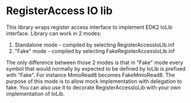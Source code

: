 # RegisterAccess IO lib

This library wraps register access interface to implement EDK2 IoLib interface. Library can work in 2 modes:

1. Standalone mode - compiled by selecting RegisterAccessIoLib.inf
2. "Fake" mode - compiled by selecting FakeRegisterAccessIoLib.inf

The only difference between those 2 modes is that in "Fake" mode every symbol that would normally by expected to be defined by IoLib is
prefixed with "Fake". For instance MmioRead8 becomes FakeMmioRead8. The purpose of this mode is to allow mock implementation with delegation
to fake. You can also use it to decorate RegisterAccessIoLib with your own implementation of IoLib.